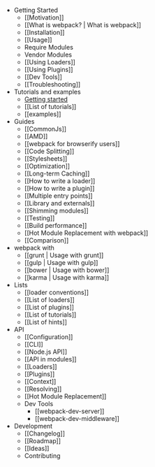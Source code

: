 * Getting Started
  * [[Motivation]]
  * [[What is webpack? | What is webpack]]
  * [[Installation]]
  * [[Usage]]
  * Require Modules
  * Vendor Modules
  * [[Using Loaders]]
  * [[Using Plugins]]
  * [[Dev Tools]]
  * [[Troubleshooting]]
* Tutorials and examples
  * [Getting started](http://webpack.github.io/docs/tutorials/getting-started/)
  * [[List of tutorials]]
  * [[examples]]
* Guides
  * [[CommonJs]]
  * [[AMD]]
  * [[webpack for browserify users]]
  * [[Code Splitting]]
  * [[Stylesheets]]
  * [[Optimization]]
  * [[Long-term Caching]]
  * [[How to write a loader]]
  * [[How to write a plugin]]
  * [[Multiple entry points]]
  * [[Library and externals]]
  * [[Shimming modules]]
  * [[Testing]]
  * [[Build performance]]
  * [[Hot Module Replacement with webpack]]
  * [[Comparison]]
* webpack with
  * [[grunt | Usage with grunt]]
  * [[gulp | Usage with gulp]]
  * [[bower | Usage with bower]]
  * [[karma | Usage with karma]]
* Lists
  * [[loader conventions]]
  * [[List of loaders]]
  * [[List of plugins]]
  * [[List of tutorials]]
  * [[List of hints]]
* API
  * [[Configuration]]
  * [[CLI]]
  * [[Node.js API]]
  * [[API in modules]]
  * [[Loaders]]
  * [[Plugins]]
  * [[Context]]
  * [[Resolving]]
  * [[Hot Module Replacement]]
  * Dev Tools
    * [[webpack-dev-server]]
    * [[webpack-dev-middleware]]
* Development
  * [[Changelog]]
  * [[Roadmap]]
  * [[Ideas]]
  * Contributing